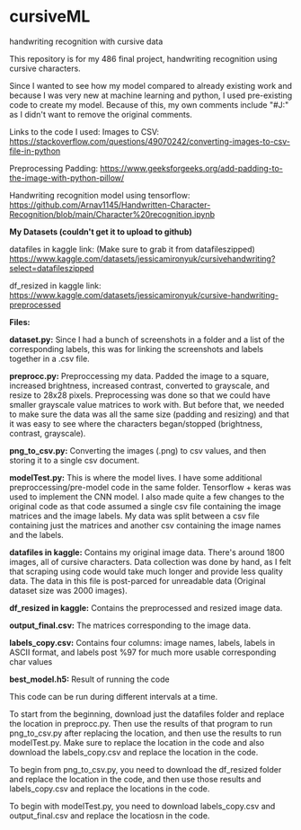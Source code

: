# cursiveML
handwriting recognition with cursive data



This repository is for my 486 final project, handwriting recognition using cursive characters.

Since I wanted to see how my model compared to already existing work and because I was very new at machine learning and python, I used pre-existing code to create my
model. Because of this, my own comments include "#J:" as I didn't want to remove the original comments.

Links to the code I used:
Images to CSV: https://stackoverflow.com/questions/49070242/converting-images-to-csv-file-in-python 

Preprocessing Padding: https://www.geeksforgeeks.org/add-padding-to-the-image-with-python-pillow/

Handwriting recognition model using tensorflow: https://github.com/Arnav1145/Handwritten-Character-Recognition/blob/main/Character%20recognition.ipynb 


**My Datasets (couldn't get it to upload to github)**

datafiles in kaggle link: (Make sure to grab it from datafileszipped) https://www.kaggle.com/datasets/jessicamironyuk/cursivehandwriting?select=datafileszipped

df_resized in kaggle link: https://www.kaggle.com/datasets/jessicamironyuk/cursive-handwriting-preprocessed


**Files:**

**dataset.py:** Since I had a bunch of screenshots in a folder and a list of the corresponding labels, this was for linking the screenshots and labels together in a .csv file.

**preprocc.py:** Preproccessing my data. Padded the image to a square, increased brightness, increased contrast, converted to grayscale, and resize to 28x28 pixels.
Preprocessing was done so that we could have smaller grayscale value matrices to work with. But before that, we needed to make sure the data was all the same size
(padding and resizing) and that it was easy to see where the characters began/stopped (brightness, contrast, grayscale).

**png_to_csv.py:** Converting the images (.png) to csv values, and then storing it to a single csv document.

**modelTest.py:** This is where the model lives. I have some additional preproccessing/pre-model code in the same folder. Tensorflow + keras was used to implement the 
CNN model. I also made quite a few changes to the original code as that code assumed a single csv file containing the image matrices and the image labels. My data was 
split between a csv file containing just the matrices and another csv containing the image names and the labels. 

**datafiles in kaggle:** Contains my original image data. There's around 1800 images, all of cursive characters. Data collection was done by hand, as I felt that scraping 
using code would take much longer and provide less quality data. The data in this file is post-parced for unreadable data (Original dataset size was 2000 images).

**df_resized in kaggle:** Contains the preprocessed and resized image data.

**output_final.csv:** The matrices corresponding to the image data.

**labels_copy.csv:** Contains four columns: image names, labels, labels in ASCII format, and labels post %97 for much more usable corresponding char values

**best_model.h5:** Result of running the code








This code can be run during different intervals at a time. 

To start from the beginning, download just the datafiles folder and replace the location in preprocc.py. Then use the results of that program to run png_to_csv.py after 
replacing the location, and then use the results to run modelTest.py. Make sure to replace the location in the code and also download the labels_copy.csv and replace 
the location in the code. 

To begin from png_to_csv.py, you need to download the df_resized folder and replace the location in the code, and then use those results and labels_copy.csv and replace the locations in the code.

To begin with modelTest.py, you need to download labels_copy.csv and output_final.csv and replace the locatiosn in the code.
